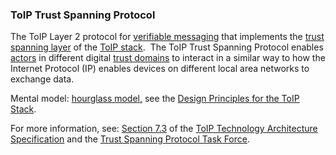 ### ToIP Trust Spanning Protocol

<p class="c8"><span>The ToIP Layer 2 protocol for </span><span class="c2"><a class="c3" href="#h.7zrsx7mki2fr">verifiable messaging</a></span><span>&nbsp;that implements the </span><span class="c2"><a class="c3" href="#h.k9uiol17u620">trust spanning layer</a></span><span>&nbsp;of the </span><span class="c2"><a class="c3" href="#h.wms58fgdch9m">ToIP stack</a></span><span>. &nbsp;The ToIP Trust Spanning Protocol enables </span><span class="c2"><a class="c3" href="#h.gzdfngxkp0ip">actors</a></span><span>&nbsp;in different digital </span><span class="c2"><a class="c3" href="#h.60miqe21hd5h">trust domains</a></span><span class="c0">&nbsp;to interact in a similar way to how the Internet Protocol (IP) enables devices on different local area networks to exchange data.</span></p><p class="c8"><span>Mental model: </span><span class="c2"><a class="c3" href="#h.u8d1rxc2o86">hourglass model,</a></span><span>&nbsp;see the </span><span class="c2"><a class="c3" href="https://www.google.com/url?q=https://trustoverip.org/permalink/Design-Principles-for-the-ToIP-Stack-V1.0-2022-11-17.pdf&amp;sa=D&amp;source=editors&amp;ust=1706779842873856&amp;usg=AOvVaw0iFLwMYZLvBRPBm9sKZXzN">Design Principles for the ToIP Stack</a></span><span class="c0">.</span></p><p class="c8"><span>For more information, see: </span><span class="c2"><a class="c3" href="https://www.google.com/url?q=https://github.com/trustoverip/TechArch/blob/main/spec.md%2373-layer-2-trust-spanning&amp;sa=D&amp;source=editors&amp;ust=1706779842874320&amp;usg=AOvVaw0ggCh9JykTEg-l5gmkMcKP">Section 7.3</a></span><span>&nbsp;of the </span><span class="c2"><a class="c3" href="#h.bjv9ltwjbiqm">ToIP Technology Architecture Specification</a></span><span>&nbsp;and the </span><span class="c2"><a class="c3" href="https://www.google.com/url?q=https://wiki.trustoverip.org/display/HOME/ToIP%2BTrust%2BSpanning%2BProtocol%2BSpecification&amp;sa=D&amp;source=editors&amp;ust=1706779842874654&amp;usg=AOvVaw3eJAjuRi-sgUq_BpFIEtJ3">Trust Spanning Protocol Task Force</a></span><span class="c0">.</span></p>